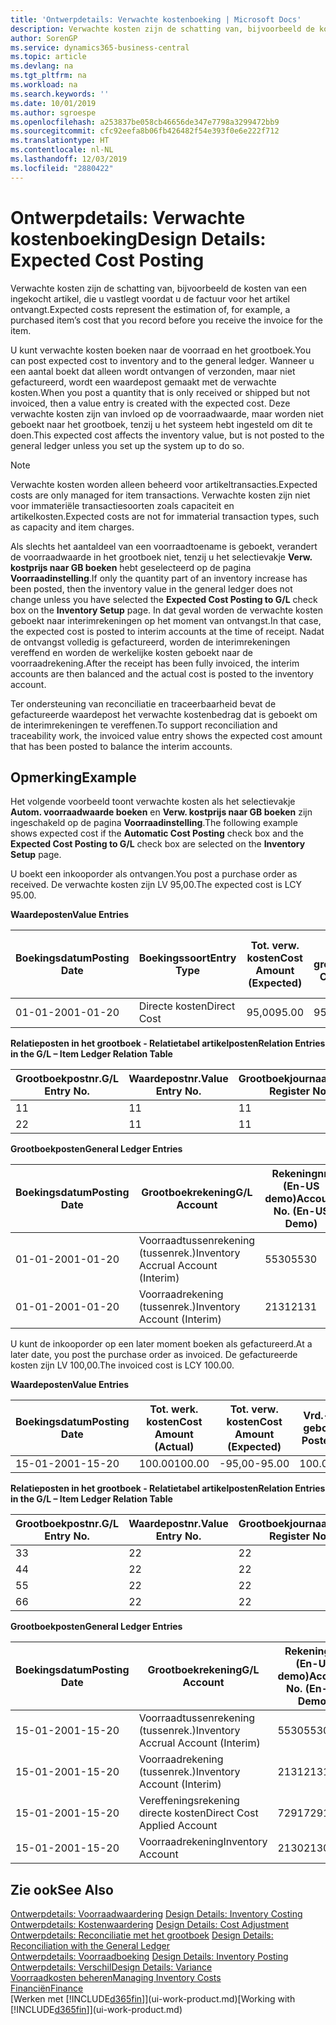 ```yaml
---
title: 'Ontwerpdetails: Verwachte kostenboeking | Microsoft Docs'
description: Verwachte kosten zijn de schatting van, bijvoorbeeld de kosten van een ingekocht artikel, die u vastlegt voordat u de factuur voor het artikel ontvangt.
author: SorenGP
ms.service: dynamics365-business-central
ms.topic: article
ms.devlang: na
ms.tgt_pltfrm: na
ms.workload: na
ms.search.keywords: ''
ms.date: 10/01/2019
ms.author: sgroespe
ms.openlocfilehash: a253837be058cb46656de347e7798a3299472bb9
ms.sourcegitcommit: cfc92eefa8b06fb426482f54e393f0e6e222f712
ms.translationtype: HT
ms.contentlocale: nl-NL
ms.lasthandoff: 12/03/2019
ms.locfileid: "2880422"
---
```

# <a name="design-details-expected-cost-posting"></a><span data-ttu-id="f6095-103">Ontwerpdetails: Verwachte kostenboeking</span><span class="sxs-lookup"><span data-stu-id="f6095-103">Design Details: Expected Cost Posting</span></span>
<span data-ttu-id="f6095-104">Verwachte kosten zijn de schatting van, bijvoorbeeld de kosten van een ingekocht artikel, die u vastlegt voordat u de factuur voor het artikel ontvangt.</span><span class="sxs-lookup"><span data-stu-id="f6095-104">Expected costs represent the estimation of, for example, a purchased item’s cost that you record before you receive the invoice for the item.</span></span>  

 <span data-ttu-id="f6095-105">U kunt verwachte kosten boeken naar de voorraad en het grootboek.</span><span class="sxs-lookup"><span data-stu-id="f6095-105">You can post expected cost to inventory and to the general ledger.</span></span> <span data-ttu-id="f6095-106">Wanneer u een aantal boekt dat alleen wordt ontvangen of verzonden, maar niet gefactureerd, wordt een waardepost gemaakt met de verwachte kosten.</span><span class="sxs-lookup"><span data-stu-id="f6095-106">When you post a quantity that is only received or shipped but not invoiced, then a value entry is created with the expected cost.</span></span> <span data-ttu-id="f6095-107">Deze verwachte kosten zijn van invloed op de voorraadwaarde, maar worden niet geboekt naar het grootboek, tenzij u het systeem hebt ingesteld om dit te doen.</span><span class="sxs-lookup"><span data-stu-id="f6095-107">This expected cost affects the inventory value, but is not posted to the general ledger unless you set up the system up to do so.</span></span>  

> [!NOTE]  
>  <span data-ttu-id="f6095-108">Verwachte kosten worden alleen beheerd voor artikeltransacties.</span><span class="sxs-lookup"><span data-stu-id="f6095-108">Expected costs are only managed for item transactions.</span></span> <span data-ttu-id="f6095-109">Verwachte kosten zijn niet voor immateriële transactiesoorten zoals capaciteit en artikelkosten.</span><span class="sxs-lookup"><span data-stu-id="f6095-109">Expected costs are not for immaterial transaction types, such as capacity and item charges.</span></span>  

 <span data-ttu-id="f6095-110">Als slechts het aantaldeel van een voorraadtoename is geboekt, verandert de voorraadwaarde in het grootboek niet, tenzij u het selectievakje **Verw. kostprijs naar GB boeken** hebt geselecteerd op de pagina **Voorraadinstelling**.</span><span class="sxs-lookup"><span data-stu-id="f6095-110">If only the quantity part of an inventory increase has been posted, then the inventory value in the general ledger does not change unless you have selected the **Expected Cost Posting to G/L** check box on the **Inventory Setup** page.</span></span> <span data-ttu-id="f6095-111">In dat geval worden de verwachte kosten geboekt naar interimrekeningen op het moment van ontvangst.</span><span class="sxs-lookup"><span data-stu-id="f6095-111">In that case, the expected cost is posted to interim accounts at the time of receipt.</span></span> <span data-ttu-id="f6095-112">Nadat de ontvangst volledig is gefactureerd, worden de interimrekeningen vereffend en worden de werkelijke kosten geboekt naar de voorraadrekening.</span><span class="sxs-lookup"><span data-stu-id="f6095-112">After the receipt has been fully invoiced, the interim accounts are then balanced and the actual cost is posted to the inventory account.</span></span>  

 <span data-ttu-id="f6095-113">Ter ondersteuning van reconciliatie en traceerbaarheid bevat de gefactureerde waardepost het verwachte kostenbedrag dat is geboekt om de interimrekeningen te vereffenen.</span><span class="sxs-lookup"><span data-stu-id="f6095-113">To support reconciliation and traceability work, the invoiced value entry shows the expected cost amount that has been posted to balance the interim accounts.</span></span>  

## <a name="example"></a><span data-ttu-id="f6095-114">Opmerking</span><span class="sxs-lookup"><span data-stu-id="f6095-114">Example</span></span>  
 <span data-ttu-id="f6095-115">Het volgende voorbeeld toont verwachte kosten als het selectievakje **Autom. voorraadwaarde boeken** en **Verw. kostprijs naar GB boeken** zijn ingeschakeld op de pagina **Voorraadinstelling**.</span><span class="sxs-lookup"><span data-stu-id="f6095-115">The following example shows expected cost if the **Automatic Cost Posting** check box and the **Expected Cost Posting to G/L** check box are selected on the **Inventory Setup** page.</span></span>  

 <span data-ttu-id="f6095-116">U boekt een inkooporder als ontvangen.</span><span class="sxs-lookup"><span data-stu-id="f6095-116">You post a purchase order as received.</span></span> <span data-ttu-id="f6095-117">De verwachte kosten zijn LV 95,00.</span><span class="sxs-lookup"><span data-stu-id="f6095-117">The expected cost is LCY 95.00.</span></span>  

 <span data-ttu-id="f6095-118">**Waardeposten**</span><span class="sxs-lookup"><span data-stu-id="f6095-118">**Value Entries**</span></span>  

|<span data-ttu-id="f6095-119">Boekingsdatum</span><span class="sxs-lookup"><span data-stu-id="f6095-119">Posting Date</span></span>|<span data-ttu-id="f6095-120">Boekingssoort</span><span class="sxs-lookup"><span data-stu-id="f6095-120">Entry Type</span></span>|<span data-ttu-id="f6095-121">Tot. verw. kosten</span><span class="sxs-lookup"><span data-stu-id="f6095-121">Cost Amount (Expected)</span></span>|<span data-ttu-id="f6095-122">Verw. kostn geboekt nr grootbk</span><span class="sxs-lookup"><span data-stu-id="f6095-122">Expected Cost Posted to G/L</span></span>|<span data-ttu-id="f6095-123">Verwachte kosten</span><span class="sxs-lookup"><span data-stu-id="f6095-123">Expected Cost</span></span>|<span data-ttu-id="f6095-124">Artikelpostnr.</span><span class="sxs-lookup"><span data-stu-id="f6095-124">Item Ledger Entry No.</span></span>|<span data-ttu-id="f6095-125">Volgnummer</span><span class="sxs-lookup"><span data-stu-id="f6095-125">Entry No.</span></span>|  
|------------------|----------------|------------------------------|----------------------------------|-------------------|---------------------------|---------------|  
|<span data-ttu-id="f6095-126">01-01-20</span><span class="sxs-lookup"><span data-stu-id="f6095-126">01-01-20</span></span>|<span data-ttu-id="f6095-127">Directe kosten</span><span class="sxs-lookup"><span data-stu-id="f6095-127">Direct Cost</span></span>|<span data-ttu-id="f6095-128">95,00</span><span class="sxs-lookup"><span data-stu-id="f6095-128">95.00</span></span>|<span data-ttu-id="f6095-129">95,00</span><span class="sxs-lookup"><span data-stu-id="f6095-129">95.00</span></span>|<span data-ttu-id="f6095-130">Ja</span><span class="sxs-lookup"><span data-stu-id="f6095-130">Yes</span></span>|<span data-ttu-id="f6095-131">1</span><span class="sxs-lookup"><span data-stu-id="f6095-131">1</span></span>|<span data-ttu-id="f6095-132">1</span><span class="sxs-lookup"><span data-stu-id="f6095-132">1</span></span>|  

 <span data-ttu-id="f6095-133">**Relatieposten in het grootboek - Relatietabel artikelposten**</span><span class="sxs-lookup"><span data-stu-id="f6095-133">**Relation Entries in the G/L – Item Ledger Relation Table**</span></span>  

|<span data-ttu-id="f6095-134">Grootboekpostnr.</span><span class="sxs-lookup"><span data-stu-id="f6095-134">G/L Entry No.</span></span>|<span data-ttu-id="f6095-135">Waardepostnr.</span><span class="sxs-lookup"><span data-stu-id="f6095-135">Value Entry No.</span></span>|<span data-ttu-id="f6095-136">Grootboekjournaalnr.</span><span class="sxs-lookup"><span data-stu-id="f6095-136">G/L Register No.</span></span>|  
|--------------------|---------------------|-----------------------|  
|<span data-ttu-id="f6095-137">1</span><span class="sxs-lookup"><span data-stu-id="f6095-137">1</span></span>|<span data-ttu-id="f6095-138">1</span><span class="sxs-lookup"><span data-stu-id="f6095-138">1</span></span>|<span data-ttu-id="f6095-139">1</span><span class="sxs-lookup"><span data-stu-id="f6095-139">1</span></span>|  
|<span data-ttu-id="f6095-140">2</span><span class="sxs-lookup"><span data-stu-id="f6095-140">2</span></span>|<span data-ttu-id="f6095-141">1</span><span class="sxs-lookup"><span data-stu-id="f6095-141">1</span></span>|<span data-ttu-id="f6095-142">1</span><span class="sxs-lookup"><span data-stu-id="f6095-142">1</span></span>|  

 <span data-ttu-id="f6095-143">**Grootboekposten**</span><span class="sxs-lookup"><span data-stu-id="f6095-143">**General Ledger Entries**</span></span>  

|<span data-ttu-id="f6095-144">Boekingsdatum</span><span class="sxs-lookup"><span data-stu-id="f6095-144">Posting Date</span></span>|<span data-ttu-id="f6095-145">Grootboekrekening</span><span class="sxs-lookup"><span data-stu-id="f6095-145">G/L Account</span></span>|<span data-ttu-id="f6095-146">Rekeningnr. (En-US demo)</span><span class="sxs-lookup"><span data-stu-id="f6095-146">Account No. (En-US Demo)</span></span>|<span data-ttu-id="f6095-147">Bedrag</span><span class="sxs-lookup"><span data-stu-id="f6095-147">Amount</span></span>|<span data-ttu-id="f6095-148">Volgnummer</span><span class="sxs-lookup"><span data-stu-id="f6095-148">Entry No.</span></span>|  
|------------------|------------------|---------------------------------|------------|---------------|  
|<span data-ttu-id="f6095-149">01-01-20</span><span class="sxs-lookup"><span data-stu-id="f6095-149">01-01-20</span></span>|<span data-ttu-id="f6095-150">Voorraadtussenrekening (tussenrek.)</span><span class="sxs-lookup"><span data-stu-id="f6095-150">Inventory Accrual Account (Interim)</span></span>|<span data-ttu-id="f6095-151">5530</span><span class="sxs-lookup"><span data-stu-id="f6095-151">5530</span></span>|<span data-ttu-id="f6095-152">-95,00</span><span class="sxs-lookup"><span data-stu-id="f6095-152">-95.00</span></span>|<span data-ttu-id="f6095-153">2</span><span class="sxs-lookup"><span data-stu-id="f6095-153">2</span></span>|  
|<span data-ttu-id="f6095-154">01-01-20</span><span class="sxs-lookup"><span data-stu-id="f6095-154">01-01-20</span></span>|<span data-ttu-id="f6095-155">Voorraadrekening (tussenrek.)</span><span class="sxs-lookup"><span data-stu-id="f6095-155">Inventory Account (Interim)</span></span>|<span data-ttu-id="f6095-156">2131</span><span class="sxs-lookup"><span data-stu-id="f6095-156">2131</span></span>|<span data-ttu-id="f6095-157">95,00</span><span class="sxs-lookup"><span data-stu-id="f6095-157">95.00</span></span>|<span data-ttu-id="f6095-158">1</span><span class="sxs-lookup"><span data-stu-id="f6095-158">1</span></span>|  

 <span data-ttu-id="f6095-159">U kunt de inkooporder op een later moment boeken als gefactureerd.</span><span class="sxs-lookup"><span data-stu-id="f6095-159">At a later date, you post the purchase order as invoiced.</span></span> <span data-ttu-id="f6095-160">De gefactureerde kosten zijn LV 100,00.</span><span class="sxs-lookup"><span data-stu-id="f6095-160">The invoiced cost is LCY 100.00.</span></span>  

 <span data-ttu-id="f6095-161">**Waardeposten**</span><span class="sxs-lookup"><span data-stu-id="f6095-161">**Value Entries**</span></span>  

|<span data-ttu-id="f6095-162">Boekingsdatum</span><span class="sxs-lookup"><span data-stu-id="f6095-162">Posting Date</span></span>|<span data-ttu-id="f6095-163">Tot. werk. kosten</span><span class="sxs-lookup"><span data-stu-id="f6095-163">Cost Amount (Actual)</span></span>|<span data-ttu-id="f6095-164">Tot. verw. kosten</span><span class="sxs-lookup"><span data-stu-id="f6095-164">Cost Amount (Expected)</span></span>|<span data-ttu-id="f6095-165">Vrd.-waarde geboekt</span><span class="sxs-lookup"><span data-stu-id="f6095-165">Cost Posted to G/L</span></span>|<span data-ttu-id="f6095-166">Verwachte kosten</span><span class="sxs-lookup"><span data-stu-id="f6095-166">Expected Cost</span></span>|<span data-ttu-id="f6095-167">Artikelpostnr.</span><span class="sxs-lookup"><span data-stu-id="f6095-167">Item Ledger Entry No.</span></span>|<span data-ttu-id="f6095-168">Volgnummer</span><span class="sxs-lookup"><span data-stu-id="f6095-168">Entry No.</span></span>|  
|------------------|----------------------------|------------------------------|-------------------------|-------------------|---------------------------|---------------|  
|<span data-ttu-id="f6095-169">15-01-20</span><span class="sxs-lookup"><span data-stu-id="f6095-169">01-15-20</span></span>|<span data-ttu-id="f6095-170">100.00</span><span class="sxs-lookup"><span data-stu-id="f6095-170">100.00</span></span>|<span data-ttu-id="f6095-171">-95,00</span><span class="sxs-lookup"><span data-stu-id="f6095-171">-95.00</span></span>|<span data-ttu-id="f6095-172">100.00</span><span class="sxs-lookup"><span data-stu-id="f6095-172">100.00</span></span>|<span data-ttu-id="f6095-173">Nee</span><span class="sxs-lookup"><span data-stu-id="f6095-173">No</span></span>|<span data-ttu-id="f6095-174">1</span><span class="sxs-lookup"><span data-stu-id="f6095-174">1</span></span>|<span data-ttu-id="f6095-175">2</span><span class="sxs-lookup"><span data-stu-id="f6095-175">2</span></span>|  

 <span data-ttu-id="f6095-176">**Relatieposten in het grootboek - Relatietabel artikelposten**</span><span class="sxs-lookup"><span data-stu-id="f6095-176">**Relation Entries in the G/L – Item Ledger Relation Table**</span></span>  

|<span data-ttu-id="f6095-177">Grootboekpostnr.</span><span class="sxs-lookup"><span data-stu-id="f6095-177">G/L Entry No.</span></span>|<span data-ttu-id="f6095-178">Waardepostnr.</span><span class="sxs-lookup"><span data-stu-id="f6095-178">Value Entry No.</span></span>|<span data-ttu-id="f6095-179">Grootboekjournaalnr.</span><span class="sxs-lookup"><span data-stu-id="f6095-179">G/L Register No.</span></span>|  
|--------------------|---------------------|-----------------------|  
|<span data-ttu-id="f6095-180">3</span><span class="sxs-lookup"><span data-stu-id="f6095-180">3</span></span>|<span data-ttu-id="f6095-181">2</span><span class="sxs-lookup"><span data-stu-id="f6095-181">2</span></span>|<span data-ttu-id="f6095-182">2</span><span class="sxs-lookup"><span data-stu-id="f6095-182">2</span></span>|  
|<span data-ttu-id="f6095-183">4</span><span class="sxs-lookup"><span data-stu-id="f6095-183">4</span></span>|<span data-ttu-id="f6095-184">2</span><span class="sxs-lookup"><span data-stu-id="f6095-184">2</span></span>|<span data-ttu-id="f6095-185">2</span><span class="sxs-lookup"><span data-stu-id="f6095-185">2</span></span>|  
|<span data-ttu-id="f6095-186">5</span><span class="sxs-lookup"><span data-stu-id="f6095-186">5</span></span>|<span data-ttu-id="f6095-187">2</span><span class="sxs-lookup"><span data-stu-id="f6095-187">2</span></span>|<span data-ttu-id="f6095-188">2</span><span class="sxs-lookup"><span data-stu-id="f6095-188">2</span></span>|  
|<span data-ttu-id="f6095-189">6</span><span class="sxs-lookup"><span data-stu-id="f6095-189">6</span></span>|<span data-ttu-id="f6095-190">2</span><span class="sxs-lookup"><span data-stu-id="f6095-190">2</span></span>|<span data-ttu-id="f6095-191">2</span><span class="sxs-lookup"><span data-stu-id="f6095-191">2</span></span>|  

 <span data-ttu-id="f6095-192">**Grootboekposten**</span><span class="sxs-lookup"><span data-stu-id="f6095-192">**General Ledger Entries**</span></span>  

|<span data-ttu-id="f6095-193">Boekingsdatum</span><span class="sxs-lookup"><span data-stu-id="f6095-193">Posting Date</span></span>|<span data-ttu-id="f6095-194">Grootboekrekening</span><span class="sxs-lookup"><span data-stu-id="f6095-194">G/L Account</span></span>|<span data-ttu-id="f6095-195">Rekeningnr. (En-US demo)</span><span class="sxs-lookup"><span data-stu-id="f6095-195">Account No. (En-US Demo)</span></span>|<span data-ttu-id="f6095-196">Bedrag</span><span class="sxs-lookup"><span data-stu-id="f6095-196">Amount</span></span>|<span data-ttu-id="f6095-197">Volgnummer</span><span class="sxs-lookup"><span data-stu-id="f6095-197">Entry No.</span></span>|  
|------------------|------------------|---------------------------------|------------|---------------|  
|<span data-ttu-id="f6095-198">15-01-20</span><span class="sxs-lookup"><span data-stu-id="f6095-198">01-15-20</span></span>|<span data-ttu-id="f6095-199">Voorraadtussenrekening (tussenrek.)</span><span class="sxs-lookup"><span data-stu-id="f6095-199">Inventory Accrual Account (Interim)</span></span>|<span data-ttu-id="f6095-200">5530</span><span class="sxs-lookup"><span data-stu-id="f6095-200">5530</span></span>|<span data-ttu-id="f6095-201">95,00</span><span class="sxs-lookup"><span data-stu-id="f6095-201">95.00</span></span>|<span data-ttu-id="f6095-202">4</span><span class="sxs-lookup"><span data-stu-id="f6095-202">4</span></span>|  
|<span data-ttu-id="f6095-203">15-01-20</span><span class="sxs-lookup"><span data-stu-id="f6095-203">01-15-20</span></span>|<span data-ttu-id="f6095-204">Voorraadrekening (tussenrek.)</span><span class="sxs-lookup"><span data-stu-id="f6095-204">Inventory Account (Interim)</span></span>|<span data-ttu-id="f6095-205">2131</span><span class="sxs-lookup"><span data-stu-id="f6095-205">2131</span></span>|<span data-ttu-id="f6095-206">-95,00</span><span class="sxs-lookup"><span data-stu-id="f6095-206">-95.00</span></span>|<span data-ttu-id="f6095-207">3</span><span class="sxs-lookup"><span data-stu-id="f6095-207">3</span></span>|  
|<span data-ttu-id="f6095-208">15-01-20</span><span class="sxs-lookup"><span data-stu-id="f6095-208">01-15-20</span></span>|<span data-ttu-id="f6095-209">Vereffeningsrekening directe kosten</span><span class="sxs-lookup"><span data-stu-id="f6095-209">Direct Cost Applied Account</span></span>|<span data-ttu-id="f6095-210">7291</span><span class="sxs-lookup"><span data-stu-id="f6095-210">7291</span></span>|<span data-ttu-id="f6095-211">-100</span><span class="sxs-lookup"><span data-stu-id="f6095-211">-100</span></span>|<span data-ttu-id="f6095-212">6</span><span class="sxs-lookup"><span data-stu-id="f6095-212">6</span></span>|  
|<span data-ttu-id="f6095-213">15-01-20</span><span class="sxs-lookup"><span data-stu-id="f6095-213">01-15-20</span></span>|<span data-ttu-id="f6095-214">Voorraadrekening</span><span class="sxs-lookup"><span data-stu-id="f6095-214">Inventory Account</span></span>|<span data-ttu-id="f6095-215">2130</span><span class="sxs-lookup"><span data-stu-id="f6095-215">2130</span></span>|<span data-ttu-id="f6095-216">100</span><span class="sxs-lookup"><span data-stu-id="f6095-216">100</span></span>|<span data-ttu-id="f6095-217">5</span><span class="sxs-lookup"><span data-stu-id="f6095-217">5</span></span>|  

## <a name="see-also"></a><span data-ttu-id="f6095-218">Zie ook</span><span class="sxs-lookup"><span data-stu-id="f6095-218">See Also</span></span>
 <span data-ttu-id="f6095-219">[Ontwerpdetails: Voorraadwaardering](design-details-inventory-costing.md) </span><span class="sxs-lookup"><span data-stu-id="f6095-219">[Design Details: Inventory Costing](design-details-inventory-costing.md) </span></span>  
 <span data-ttu-id="f6095-220">[Ontwerpdetails: Kostenwaardering](design-details-cost-adjustment.md) </span><span class="sxs-lookup"><span data-stu-id="f6095-220">[Design Details: Cost Adjustment](design-details-cost-adjustment.md) </span></span>  
 <span data-ttu-id="f6095-221">[Ontwerpdetails: Reconciliatie met het grootboek](design-details-reconciliation-with-the-general-ledger.md) </span><span class="sxs-lookup"><span data-stu-id="f6095-221">[Design Details: Reconciliation with the General Ledger](design-details-reconciliation-with-the-general-ledger.md) </span></span>  
 <span data-ttu-id="f6095-222">[Ontwerpdetails: Voorraadboeking](design-details-inventory-posting.md) </span><span class="sxs-lookup"><span data-stu-id="f6095-222">[Design Details: Inventory Posting](design-details-inventory-posting.md) </span></span>  
 [<span data-ttu-id="f6095-223">Ontwerpdetails: Verschil</span><span class="sxs-lookup"><span data-stu-id="f6095-223">Design Details: Variance</span></span>](design-details-variance.md)  
 [<span data-ttu-id="f6095-224">Voorraadkosten beheren</span><span class="sxs-lookup"><span data-stu-id="f6095-224">Managing Inventory Costs</span></span>](finance-manage-inventory-costs.md)  
 [<span data-ttu-id="f6095-225">Financiën</span><span class="sxs-lookup"><span data-stu-id="f6095-225">Finance</span></span>](finance.md)  
 <span data-ttu-id="f6095-226">[Werken met [!INCLUDE[d365fin](includes/d365fin_md.md)]](ui-work-product.md)</span><span class="sxs-lookup"><span data-stu-id="f6095-226">[Working with [!INCLUDE[d365fin](includes/d365fin_md.md)]](ui-work-product.md)</span></span>

